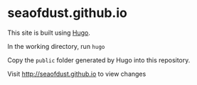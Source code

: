 # seaofdust.github.io

This site is built using [Hugo](https://gohugo.io/).

In the working directory, run `hugo`

Copy the `public` folder generated by Hugo into this repository.

Visit http://seaofdust.github.io to view changes
